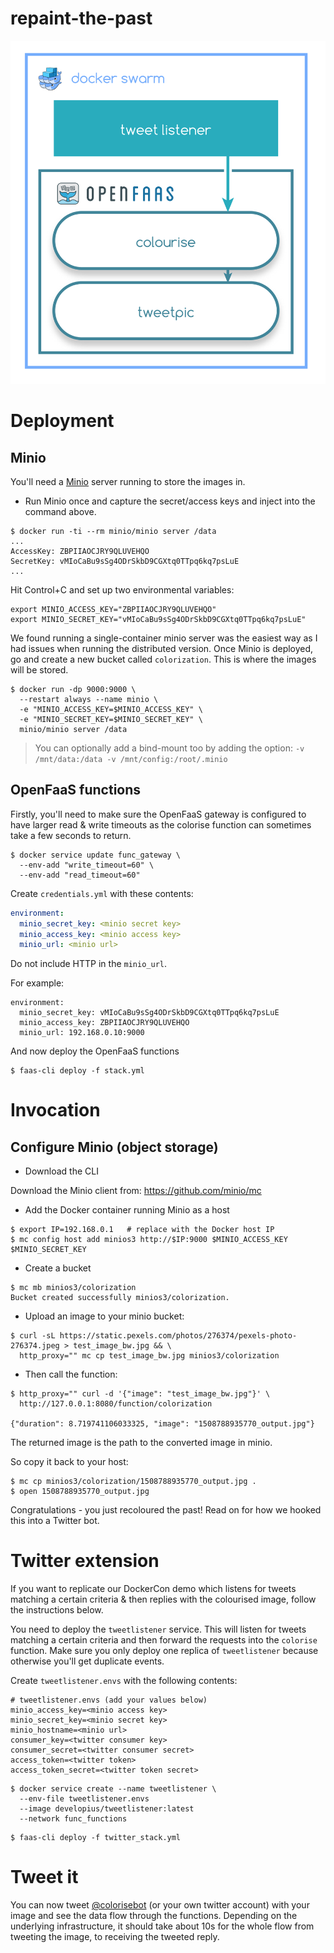 # repaint-the-past

![](https://github.com/alexellis/repaint-the-past/raw/master/colorisation-architecture.png)

# Deployment

## Minio

You'll need a [Minio](https://minio.io) server running to store the images in.


* Run Minio once and capture the secret/access keys and inject into the command above.

```
$ docker run -ti --rm minio/minio server /data
...
AccessKey: ZBPIIAOCJRY9QLUVEHQO
SecretKey: vMIoCaBu9sSg4ODrSkbD9CGXtq0TTpq6kq7psLuE
...
```

Hit Control+C and set up two environmental variables:

```
export MINIO_ACCESS_KEY="ZBPIIAOCJRY9QLUVEHQO"
export MINIO_SECRET_KEY="vMIoCaBu9sSg4ODrSkbD9CGXtq0TTpq6kq7psLuE"
```

We found running a single-container minio server was the easiest way as I had issues when running the distributed version. Once Minio is deployed, go and create a new bucket called `colorization`. This is where the images will be stored.

```
$ docker run -dp 9000:9000 \
  --restart always --name minio \
  -e "MINIO_ACCESS_KEY=$MINIO_ACCESS_KEY" \
  -e "MINIO_SECRET_KEY=$MINIO_SECRET_KEY" \
  minio/minio server /data
```

> You can optionally add a bind-mount too by adding the option: `-v /mnt/data:/data -v /mnt/config:/root/.minio`

## OpenFaaS functions

Firstly, you'll need to make sure the OpenFaaS gateway is configured to have larger read & write timeouts as the colorise function can sometimes take a few seconds to return.

```
$ docker service update func_gateway \
  --env-add "write_timeout=60" \
  --env-add "read_timeout=60"
```

Create `credentials.yml` with these contents:

```yaml
environment:
  minio_secret_key: <minio secret key>
  minio_access_key: <minio access key>
  minio_url: <minio url>
```

Do not include HTTP in the `minio_url`.

For example:

```
environment:
  minio_secret_key: vMIoCaBu9sSg4ODrSkbD9CGXtq0TTpq6kq7psLuE
  minio_access_key: ZBPIIAOCJRY9QLUVEHQO
  minio_url: 192.168.0.10:9000
```

And now deploy the OpenFaaS functions

```
$ faas-cli deploy -f stack.yml
```

# Invocation

## Configure Minio (object storage)

* Download the CLI

Download the Minio client from: https://github.com/minio/mc

* Add the Docker container running Minio as a host

```
$ export IP=192.168.0.1   # replace with the Docker host IP
$ mc config host add minios3 http://$IP:9000 $MINIO_ACCESS_KEY $MINIO_SECRET_KEY
```

* Create a bucket

```
$ mc mb minios3/colorization
Bucket created successfully minios3/colorization.
```

* Upload an image to your minio bucket:

```
$ curl -sL https://static.pexels.com/photos/276374/pexels-photo-276374.jpeg > test_image_bw.jpg && \
  http_proxy="" mc cp test_image_bw.jpg minios3/colorization
```

* Then call the function:

```
$ http_proxy="" curl -d '{"image": "test_image_bw.jpg"}' \
  http://127.0.0.1:8080/function/colorization

{"duration": 8.719741106033325, "image": "1508788935770_output.jpg"}
```

The returned image is the path to the converted image in minio.

So copy it back to your host:

```
$ mc cp minios3/colorization/1508788935770_output.jpg .
$ open 1508788935770_output.jpg
```

Congratulations - you just recoloured the past! Read on for how we hooked this into a Twitter bot.

# Twitter extension

If you want to replicate our DockerCon demo which listens for tweets matching a certain criteria & then replies with the colourised image, follow the instructions below.

You need to deploy the `tweetlistener` service. This will listen for tweets matching a certain criteria and then forward the requests into the `colorise` function. Make sure you only deploy one replica of `tweetlistener` because otherwise you'll get duplicate events.

Create `tweetlistener.envs` with the following contents:

```
# tweetlistener.envs (add your values below)
minio_access_key=<minio access key>
minio_secret_key=<minio secret key>
minio_hostname=<minio url>
consumer_key=<twitter consumer key>
consumer_secret=<twitter consumer secret>
access_token=<twitter token>
access_token_secret=<twitter token secret>
```

```
$ docker service create --name tweetlistener \
  --env-file tweetlistener.envs
  --image developius/tweetlistener:latest
  --network func_functions
```

```
$ faas-cli deploy -f twitter_stack.yml
```

# Tweet it
You can now tweet [@colorisebot](https://twitter.com/colorisebot) (or your own twitter account) with your image and see the data flow through the functions. Depending on the underlying infrastructure, it should take about 10s for the whole flow from tweeting the image, to receiving the tweeted reply.
